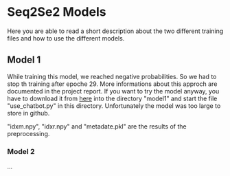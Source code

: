 # Seq2Se2 Models
Here you are able to read a short description about the two different training files and how to use the different models.

## Model 1
While training this model, we reached negative probabilities. So we had to stop th training after epoche 29. More informations about this approch are documented in the project report.
If you want to try the model anyway, you have to download it from [here](https://drive.google.com/file/d/1-Wye2qLMIkrWpGFL0dcdSIaJVQuqD5T2/view?usp=sharing)  into the directory "model1" and start the file "use_chatbot.py" in this directory. Unfortunately the model was too large to store in github.

"idxm.npy", "idxr.npy" and "metadate.pkl" are the results of the preprocessing.

### Model 2

...


